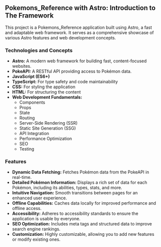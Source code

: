 ## Pokemons_Reference with Astro: Introduction to The Framework

This project is a Pokemons_Reference application built using Astro, a fast and adaptable web framework. It serves as a comprehensive showcase of various Astro features and web development concepts.

### Technologies and Concepts

* **Astro:** A modern web framework for building fast, content-focused websites.
* **PokeAPI:** A RESTful API providing access to Pokémon data.
* **JavaScript (ES6+)**
* **TypeScript:** For type safety and code maintainability
* **CSS:** For styling the application
* **HTML:** For structuring the content
* **Web Development Fundamentals:**
  * Components
  * Props
  * State
  * Routing
  * Server-Side Rendering (SSR)
  * Static Site Generation (SSG)
  * API Integration
  * Performance Optimization
  * SEO
  * Testing

### Features

* **Dynamic Data Fetching:** Fetches Pokémon data from the PokeAPI in real-time.
* **Detailed Pokémon Information:** Displays a rich set of data for each Pokémon, including its abilities, types, stats, and more.
* **Intuitive Navigation:** Smooth transitions between pages for an enhanced user experience.
* **Offline Capabilities:** Caches data locally for improved performance and offline access.
* **Accessibility:** Adheres to accessibility standards to ensure the application is usable by everyone.
* **SEO Optimization:** Includes meta tags and structured data to improve search engine rankings.
* **Customization:** Highly customizable, allowing you to add new features or modify existing ones.
